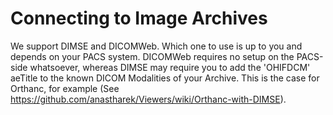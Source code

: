# Connecting to Image Archives

We support DIMSE and DICOMWeb. Which one to use is up to you and depends on your PACS system. DICOMWeb requires no setup on the PACS-side whatsoever, whereas DIMSE may require you to add the 'OHIFDCM' aeTitle to the known DICOM Modalities of your Archive. This is the case for Orthanc, for example (See https://github.com/anastharek/Viewers/wiki/Orthanc-with-DIMSE).
